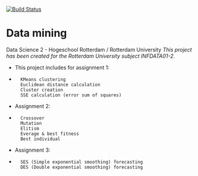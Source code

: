 [![Build Status](https://travis-ci.org/iPhyse/INFDTA01-2.svg?branch=master)](https://travis-ci.org/iPhyse/INFDTA01-2)

# Data mining
Data Science 2 - Hogeschool Rotterdam / Rotterdam University
*This project has been created for the Rotterdam University subject INFDATA01-2.*

+ This project includes for assignment 1:
-       KMeans clustering
	    Euclidean distance calculation
	    Cluster creation
	    SSE calculation (error sum of squares)

+ Assignment 2:
-       Crossover
	    Mutation
	    Elitism
	    Everage & best fitness
        Best individual

+ Assignment 3:
-   	SES (Simple exponential smoothing) forecasting
	    DES (Double exponential smoothing) forecasting

